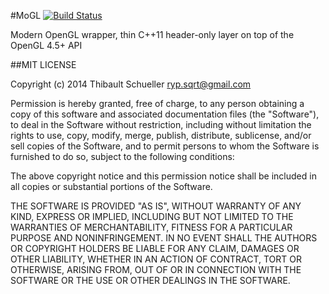 #MoGL [![Build Status](https://travis-ci.org/Ryp/moGL.svg?branch=develop)](https://travis-ci.org/Ryp/moGL)

Modern OpenGL wrapper, thin C++11 header-only layer on top of the OpenGL 4.5+ API

##MIT LICENSE

Copyright (c) 2014 Thibault Schueller <ryp.sqrt@gmail.com>

Permission is hereby granted, free of charge, to any person obtaining a copy of this software and associated documentation files (the "Software"), to deal in the Software without restriction, including without limitation the rights to use, copy, modify, merge, publish, distribute, sublicense, and/or sell copies of the Software, and to permit persons to whom the Software is furnished to do so, subject to the following conditions:

The above copyright notice and this permission notice shall be included in all copies or substantial portions of the Software.

THE SOFTWARE IS PROVIDED "AS IS", WITHOUT WARRANTY OF ANY KIND, EXPRESS OR IMPLIED, INCLUDING BUT NOT LIMITED TO THE WARRANTIES OF MERCHANTABILITY, FITNESS FOR A PARTICULAR PURPOSE AND NONINFRINGEMENT. IN NO EVENT SHALL THE AUTHORS OR COPYRIGHT HOLDERS BE LIABLE FOR ANY CLAIM, DAMAGES OR OTHER LIABILITY, WHETHER IN AN ACTION OF CONTRACT, TORT OR OTHERWISE, ARISING FROM, OUT OF OR IN CONNECTION WITH THE SOFTWARE OR THE USE OR OTHER DEALINGS IN THE SOFTWARE.
